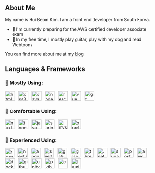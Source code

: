 ## About Me
My name is Hui Beom Kim. I am a front end developer from South Korea.

- 🌱 I'm currently preparing for the AWS certified developer associate exam
- 🎸 In my free time, I mostly play guitar, play with my dog and read Webtoons

You can find more about me at my [blog](http://khuibeom.com/)

## Languages & Frameworks
### 🥇 Mostly Using:
<p float="left">
  <img src="https://api.iconify.design/skill-icons:html.svg" height="32" alt="html5" />
  &nbsp;
  <img src="https://api.iconify.design/skill-icons:css.svg" height="32" alt="css3" />
  &nbsp;
  <img src="https://api.iconify.design/skill-icons:javascript.svg" height="32" alt="Javascript" />
  &nbsp;
  <img src="https://api.iconify.design/skill-icons:nodejs-dark.svg" height="32" alt="nodejs" />
  &nbsp;
  <img src="https://api.iconify.design/skill-icons:react-dark.svg" height="32" alt="react" />
  &nbsp;
  <img src="https://api.iconify.design/skill-icons:vuejs-dark.svg" height="32" alt="vue" />
  &nbsp;
  <img src="https://api.iconify.design/skill-icons:git.svg" height="32" alt="git" />
</p>

### 🥈 Comfortable Using:
<p float="left">
  <img src="https://api.iconify.design/skill-icons:nuxtjs-dark.svg" height="32" alt="nuxt" />
  &nbsp;
  <img src="https://api.iconify.design/skill-icons:typescript.svg" height="32" alt="typescript" />
  &nbsp;
  <img src="https://api.iconify.design/skill-icons:java-dark.svg" height="32" alt="java" />
  &nbsp;
  <img src="https://api.iconify.design/skill-icons:spring-dark.svg" height="32" alt="spring" />
  &nbsp;
  <img src="https://api.iconify.design/skill-icons:mysql-dark.svg" height="32" alt="mysql" />
  &nbsp;
  <img src="https://www.vectorlogo.zone/logos/oracle/oracle-ar21.svg" height="32" alt="oracle" />
</p>

### 🥉 Experienced Using:
<p float="left">
  <img src="https://api.iconify.design/logos:react-query-icon.svg" height="30" alt="reqct query" />
  &nbsp;
  <img src="https://api.iconify.design/skill-icons:nextjs-dark.svg" height="32" alt="next.js" />
  &nbsp;
  <img src="https://api.iconify.design/skill-icons:angular-dark.svg" height="32" alt="angular" />
  &nbsp;
  <img src="https://api.iconify.design/skill-icons:svelte.svg" height="32" alt="svelte" />
  &nbsp;
  <img src="https://api.iconify.design/skill-icons:gatsby.svg" height="32" alt="gatsby" />
  &nbsp;
  <img src="https://api.iconify.design/skill-icons:graphql-dark.svg" height="32" alt="graphql" />
  &nbsp;
  <img src="https://api.iconify.design/skill-icons:threejs-dark.svg" height="32" alt="three.js" />
  &nbsp;
  <img src="https://api.iconify.design/skill-icons:dotnet.svg" height="32" alt=".net" />
  &nbsp;
  <img src="https://api.iconify.design/skill-icons:supabase-dark.svg" height="32" alt="supabase" />
  &nbsp;
  <img src="https://api.iconify.design/skill-icons:postgresql-dark.svg" height="32" alt="postgresql" />
  &nbsp;
  <img src="https://api.iconify.design/skill-icons:aws-dark.svg" height="32" alt="aws" />
  &nbsp;
  <img src="https://api.iconify.design/skill-icons:docker.svg" height="32" alt="docker" />
  &nbsp;
  <img src="https://api.iconify.design/skill-icons:githubactions-dark.svg" height="32" alt="github-actions" />
  &nbsp;
  <img src="https://api.iconify.design/skill-icons:unity-dark.svg" height="32" alt="unity" />
  &nbsp;
  <img src="https://api.iconify.design/skill-icons:python-dark.svg" height="32" alt="python" />
  &nbsp;
  <img src="https://api.iconify.design/skill-icons:c.svg" height="32" alt="c" />
  &nbsp;
  <img src="https://api.iconify.design/skill-icons:tauri-dark.svg" height="32" alt="tauri" />
</p>
